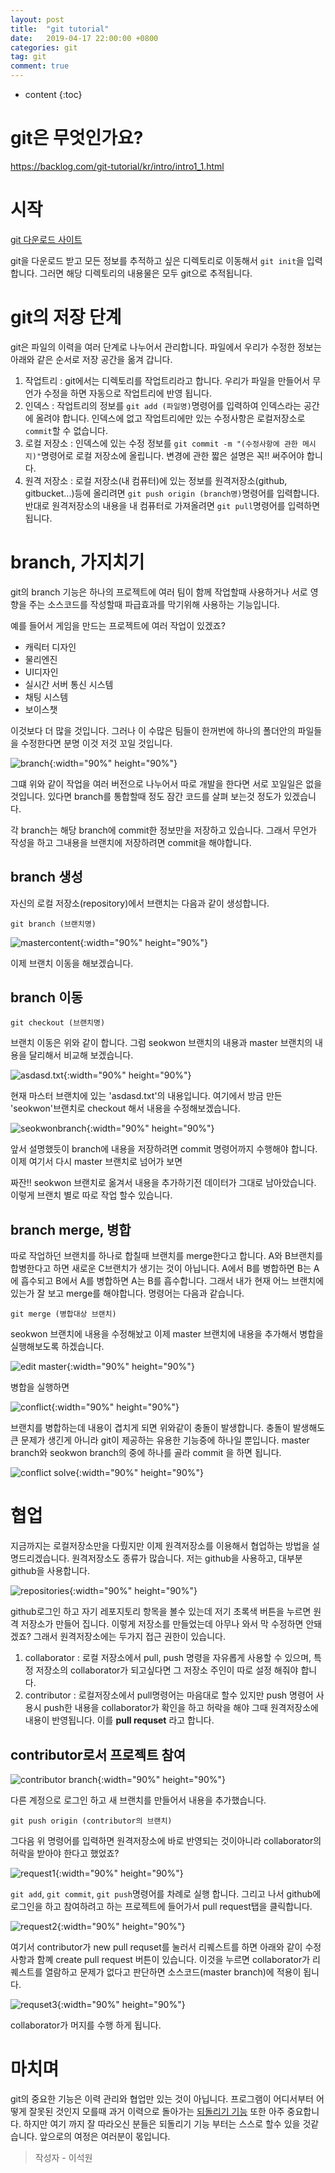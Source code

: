 ```yaml
---
layout: post
title:  "git tutorial"
date:   2019-04-17 22:00:00 +0800
categories: git
tag: git
comment: true
---
```


* content
{:toc}

# git은 무엇인가요?

https://backlog.com/git-tutorial/kr/intro/intro1_1.html

# 시작

[git 다운로드 사이트](https://git-scm.com/downloads)

git을 다운로드 받고 모든 정보를 추적하고 싶은 디렉토리로 이동해서 `git init`을 입력합니다. 그러면 해당 디렉토리의 내용물은 모두 git으로 추적됩니다.

# git의 저장 단계

git은 파일의 이력을 여러 단계로 나누어서 관리합니다. 파일에서 우리가 수정한 정보는 아래와 같은 순서로 저장 공간을 옮겨 갑니다.

1. 작업트리 : git에서는 디렉토리를 작업트리라고 합니다. 우리가 파일을 만들어서 무언가 수정을 하면 자동으로 작업트리에 반영 됩니다.
2. 인덱스 : 작업트리의 정보를 `git add (파일명)`명령어를 입력하여 인덱스라는 공간에 올려야 합니다. 인덱스에 없고 작업트리에만 있는 수정사항은 로컬저장소로 `commit`할 수 없습니다.
3. 로컬 저장소 : 인덱스에 있는 수정 정보를 `git commit -m "(수정사항에 관한 메시지)"`명령어로 로컬 저장소에 올립니다. 변경에 관한 짧은 설명은 꼭!! 써주어야 합니다.
4. 원격 저장소 : 로컬 저장소(내 컴퓨터)에 있는 정보를 원격저장소(github, gitbucket...)등에 올리려면 `git push origin (branch명)`명령어를 입력합니다. 반대로 원격저장소의 내용을 내 컴퓨터로 가져올려면 `git pull`명령어를 입력하면 됩니다.

# branch, 가지치기

git의 branch 기능은 하나의 프로젝트에 여러 팀이 함께 작업할때 사용하거나 서로 영향을 주는 소스코드를 작성할때 파급효과를 막기위해 사용하는 기능입니다.

예를 들어서 게임을 만드는 프로젝트에 여러 작업이 있겠죠?

- 캐릭터 디자인
- 물리엔진
- UI디자인
- 실시간 서버 통신 시스템
- 채팅 시스템
- 보이스챗

이것보다 더 많을 것입니다. 그러나 이 수많은 팀들이 한꺼번에 하나의 폴더안의 파일들을 수정한다면 분명 이것 저것 꼬일 것입니다.

![branch](https://github.com/gwnucse/gwnucse.github.io/blob/master/styles/images/postIMG/gitTutorial/1.png?raw=true){:width="90%" height="90%"}

그떄 위와 같이 작업을 여러 버전으로 나누어서 따로 개발을 한다면 서로 꼬일일은 없을 것입니다. 있다면 branch를 통합할때 정도 잠간 코드를 살펴 보는것 정도가 있겠습니다.

각 branch는 해당 branch에 commit한 정보만을 저장하고 있습니다. 그래서 무언가 작성을 하고 그내용을 브랜치에 저장하려면 commit을 해야합니다.
## branch 생성

자신의 로컬 저장소(repository)에서 브랜치는 다음과 같이 생성합니다.

```
git branch (브랜치명)
```

![mastercontent](https://github.com/gwnucse/gwnucse.github.io/blob/master/styles/images/postIMG/gitTutorial/2.png?raw=true){:width="90%" height="90%"}

이제 브랜치 이동을 해보겠습니다.

## branch 이동
```
git checkout (브랜치명)
```
브랜치 이동은 위와 같이 합니다. 그럼 seokwon 브랜치의 내용과 master 브랜치의 내용을 달리해서 비교해 보겠습니다.

![asdasd.txt](https://github.com/gwnucse/gwnucse.github.io/blob/master/styles/images/postIMG/gitTutorial/3.png?raw=true){:width="90%" height="90%"}

현재 마스터 브랜치에 있는 'asdasd.txt'의 내용입니다. 여기에서 방금 만든 'seokwon'브랜치로 checkout 해서 내용을 수정해보겠습니다.

![seokwonbranch](https://github.com/gwnucse/gwnucse.github.io/blob/master/styles/images/postIMG/gitTutorial/4.png?raw=true){:width="90%" height="90%"}

앞서 설명했듯이 branch에 내용을 저장하려면 commit 명령어까지 수행해야 합니다. 이제 여기서 다시 master 브랜치로 넘어가 보면

짜잔!! seokwon 브랜치로 옮겨서 내용을 추가하기전 데이터가 그대로 남아았습니다. 이렇게 브랜치 별로 따로 작업 할수 있습니다.

## branch merge, 병합

따로 작업하던 브랜치를 하나로 합칠때 브랜치를 merge한다고 합니다. A와 B브랜치를 합병한다고 하면 새로운 C브랜치가 생기는 것이 아닙니다. A에서 B를 병합하면 B는 A에 흡수되고 B에서 A를 병합하면 A는 B를 흡수합니다. 그래서 내가 현재 어느 브랜치에 있는가 잘 보고 merge를 해야합니다. 명령어는 다음과 같습니다.     

```
git merge (병합대상 브랜치)
```

seokwon 브랜치에 내용을 수정해놨고 이제 master 브랜치에 내용을 추가해서 병합을 실행해보도록 하겠습니다.

![edit master](https://github.com/gwnucse/gwnucse.github.io/blob/master/styles/images/postIMG/gitTutorial/6.png?raw=true){:width="90%" height="90%"}

병합을 실행하면

![conflict](https://github.com/gwnucse/gwnucse.github.io/blob/master/styles/images/postIMG/gitTutorial/7.png?raw=true){:width="90%" height="90%"}

브랜치를 병합하는데 내용이 겹치게 되면 위와같이 충돌이 발생합니다. 충돌이 발생해도 큰 문제가 생긴게 아니라 git이 제공하는 유용한 기능중에 하나일 뿐입니다. master branch와 seokwon branch의 중에 하나를 골라  commit 을 하면 됩니다.

![conflict solve](https://github.com/gwnucse/gwnucse.github.io/blob/master/styles/images/postIMG/gitTutorial/8.png?raw=true){:width="90%" height="90%"}

# 협업

지금까지는 로컬저장소만을 다뤘지만 이제 원격저장소를 이용해서 협업하는 방법을 설명드리겠습니다. 원격저장소도 종류가 많습니다. 저는 github을 사용하고, 대부분 github을 사용합니다.

![repositories](https://github.com/gwnucse/gwnucse.github.io/blob/master/styles/images/postIMG/gitTutorial/9.png?raw=true){:width="90%" height="90%"}

github로그인 하고 자기 레포지토리 항목을 볼수 있는데 저기 초록색 버튼을 누르면 원격 저장소가 만들어 집니다. 이렇게 저장소를 만들었는데 아무나 와서 막 수정하면 안돼겠죠? 그래서 원격저장소에는 두가지 접근 권한이 있습니다.

1. collaborator : 로컬 저장소에서 pull, push 명령을 자유롭게 사용할 수 있으며, 특정 저장소의 collaborator가 되고싶다면 그 저장소 주인이 따로 설정 해줘야 합니다.
2. contributor : 로컬저장소에서 pull명령어는 마음대로 할수 있지만 push 명령어 사용시 push한 내용을 collaborator가 확인을 하고 허락을 해야 그때 원격저장소에 내용이 반영됩니다. 이를 **pull requset** 라고 합니다.

## contributor로서 프로젝트 참여

![contributor branch](https://github.com/gwnucse/gwnucse.github.io/blob/master/styles/images/postIMG/gitTutorial/10.png?raw=true){:width="90%" height="90%"}

다른 계정으로 로그인 하고 새 브랜치를 만들어서 내용을 추가했습니다.

```
git push origin (contributor의 브랜치)
```
그다음 위 명령어를 입력하면 원격저장소에 바로 반영되는 것이아니라 collaborator의 허락을 받아야 한다고 했었죠?

![request1](https://github.com/gwnucse/gwnucse.github.io/blob/master/styles/images/postIMG/gitTutorial/11.png?raw=true){:width="90%" height="90%"}

`git add`, `git commit`, `git push`명령어를 차례로 실행 합니다. 그리고 나서 github에 로그인을 하고 참여하려고 하는 프로젝트에 들어가서 pull request탭을 클릭합니다.

![request2](https://github.com/gwnucse/gwnucse.github.io/blob/master/styles/images/postIMG/gitTutorial/12.png?raw=true){:width="90%" height="90%"}

여기서 contributor가 new pull requset를 눌러서 리퀘스트를 하면 아래와 같이 수정 사항과 함꼐 create pull request 버튼이 있습니다. 이것을 누르면 collaborator가 리퀘스트를 열람하고 문제가 없다고 판단하면 소스코드(master branch)에 적용이 됩니다.

![requset3](https://github.com/gwnucse/gwnucse.github.io/blob/master/styles/images/postIMG/gitTutorial/14.png?raw=true){:width="90%" height="90%"}

collaborator가 머지를 수행 하게 됩니다.

# 마치며

git의 중요한 기능은 이력 관리와 협업만 있는 것이 아닙니다. 프로그램이 어디서부터 어떻게 잘못된 것인지 모를때 과거 이력으로 돌아가는 [되돌리기 기능](https://medium.com/nonamedeveloper/%EC%B4%88%EB%B3%B4%EC%9A%A9-git-%EB%90%98%EB%8F%8C%EB%A6%AC%EA%B8%B0-reset-revert-d572b4cb0bd5) 또한 아주 중요합니다. 하지만 여기 까지 잘 따라오신 분들은 되돌리기 기능 부터는 스스로 할수 있을 것같습니다. 앞으로의 여정은 여러분이 몫입니다.
> 작성자 - 이석원
